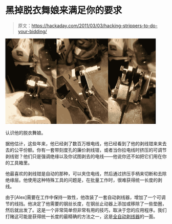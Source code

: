 # 黑掉脱衣舞娘来满足你的要求

> 原文：<https://hackaday.com/2011/03/03/hacking-strippers-to-do-your-bidding/>

![wire_strippers](img/12e053264f2a311d3ffc4f7bbc815608.png "wire_strippers")

认识他的脱衣舞娘。

据他估计，这些年来，他已经剥了数百万根电线，他已经看到了他的剥线钳来来去去的公平份额。你有一套带刻度孔的廉价剥线钳，或者当你拉电线时挤压的可调节剥线钳？他们只是强调绝缘以及你试图剥去的电线——他说你还不如把它们用在你的工具箱里。

他最喜欢的剥线钳是自动的那种，可以夹住电线，然后通过挤压手柄来切断和去除绝缘层。他使用这种特殊工具的问题是，在批量工作时，很难获得统一长度的剥线。

由于[Alex]需要在工作中保持一致性，他改装了一套自动剥线器，增加了一个可调节的线挡。他决定了他需要的钢丝长度，在钢丝止动器上添加或移除了一些垫圈，然后就出发了。这是一个非常简单但非常有用的技巧，取决于您的应用程序。我们打赌这可能是获得统一长度的最精确的方法之一，这是[全自动剥线器](http://hackaday.com/2009/01/03/automated-wire-cutter-and-stripper/)的一面。